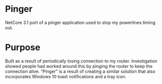 # Pinger
NetCore 3.1 port of a pinger application used to stop my powerlines timing out.

# Purpose
Built as a result of periodically losing connection to my router. Investigation showed people had worked around this by pinging the router to keep the connection alive. 
“Pinger” is a result of creating a similar solution that also incorporates Windows 10 toast notifications and a tray icon. 
